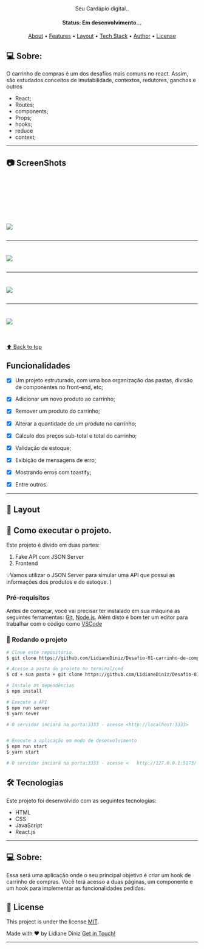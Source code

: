 <h1 align="center">
    <a href="#">  </a>
</h1>

<p align="center"> Seu Cardápio digital.. </p>

<h4 align="center"> 
	 Status: Em desenvolvimento...
</h4>

<p align="center">
 <a href="#-about">About</a> •
 <a href="#-Features">Features</a> •
 <a href="#-layout">Layout</a> • 
 <a href="#-tech-stack">Tech Stack</a> • 
 <a href="#-author">Author</a> • 
 <a href="#-license">License</a>

</p>

## 💻 Sobre:

O carrinho de compras é um dos desafios mais comuns no react. Assim, são estudados conceitos de imutabilidade, contextos, redutores, ganchos e outros

- React;
- Routes;
- components;
- Props;
- hooks;
- reduce
- context;
---

## :camera: ScreenShots
<h1 aling="center">
  
  <img style="margin-top:100px;" src="https://user-images.githubusercontent.com/80908772/200186782-e68d1a7a-f5b9-4ed8-8409-00dc994e81da.png"/>
  <hr/>
  <img style="margin-top:10px;" src="https://user-images.githubusercontent.com/80908772/200186784-fd6e75ef-015a-4495-ab9e-44244e0ee493.png"/>
  <hr/>
  <img style="margin-top:10px;" src="https://user-images.githubusercontent.com/80908772/200186785-3155d3ff-23ab-4c0c-8d65-df90e2f400ad.png"/>
  <hr/>
  <img style="margin-top:10px;" src="https://user-images.githubusercontent.com/80908772/200186781-60f887f5-2ca5-497c-aad0-69fa701d356e.png"/>
</h1>
<br/>
<a href='#top'>

:arrow_up: Back to top

</a>

## Funcionalidades

- [x] Um projeto estruturado, com uma boa organização das pastas, divisão de componentes no front-end, etc;
- [x] Adicionar um novo produto ao carrinho;
- [x] Remover um produto do carrinho;
- [x] Alterar a quantidade de um produto no carrinho;
- [x] Cálculo dos preços sub-total e total do carrinho;
- [x] Validação de estoque;
- [x] Exibição de mensagens de erro;
- [x] Mostrando erros com toastify;
- [x] Entre outros.


---

## 🎨 Layout





## 🚀 Como executar o projeto.

Este projeto é divido em duas partes:
1. Fake API com JSON Server
2. Frontend 

💡Vamos utilizar o JSON Server para simular uma API que possui as informações dos produtos e do estoque. 
)

### Pré-requisitos

Antes de começar, você vai precisar ter instalado em sua máquina as seguintes ferramentas:
[Git](https://git-scm.com), [Node.js](https://nodejs.org/en/). 
Além disto é bom ter um editor para trabalhar com o código como [VSCode](https://code.visualstudio.com/)

### 🎲 Rodando o projeto 

```bash
# Clone este repositório
$ git clone https://github.com/LidianeDiniz/Desafio-01-carrinho-de-compars.git

# Acesse a pasta do projeto no terminal/cmd
$ cd + sua pasta + git clone https://github.com/LidianeDiniz/Desafio-01-carrinho-de-compars.git

# Instale as dependências
$ npm install

# Execute a API
$ npm run server
$ yarn sever

# O servidor inciará na porta:3333 - acesse <http://localhost:3333>


# Execute a aplicação em modo de desenvolvimento
$ npm run start
$ yarn start

# O servidor inciará na porta:3333 - acesse <   http://127.0.0.1:5173/ >
```



## 🛠 Tecnologias

Este projeto foi desenvolvido com as seguintes tecnologias:

- HTML
- CSS
- JavaScript
- React.js

---


## 💻 Sobre:

Essa será uma aplicação onde o seu principal objetivo é criar um hook de carrinho de compras. Você terá acesso a duas páginas, um componente e um hook para implementar as funcionalidades pedidas.


## 📝 License

This project is under the license [MIT](./LICENSE).

Made with ❤️ by Lidiane Diniz  [Get in Touch!](https://www.linkedin.com/in/lidiane-cristina-diniz)

---
